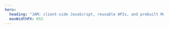 ```yaml
---
hero:
  heading: "JAM: client-side JavaScript, reusable APIs, and prebuilt Markup"
  maxWidthPX: 652
---
```

